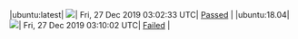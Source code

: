 |ubuntu:latest| ![](https://neilpang.github.io/acmetest/status/ubuntu-latest.svg?1577415753)| Fri, 27 Dec 2019 03:02:33 UTC| [Passed](https://github.com/Neilpang/acmetest/blob/master/logs/ubuntu-latest.out) |
|ubuntu:18.04| ![](https://neilpang.github.io/acmetest/status/ubuntu-18.04.svg?1577416202)| Fri, 27 Dec 2019 03:10:02 UTC| [Failed](https://github.com/Neilpang/acmetest/blob/master/logs/ubuntu-18.04.out) |
